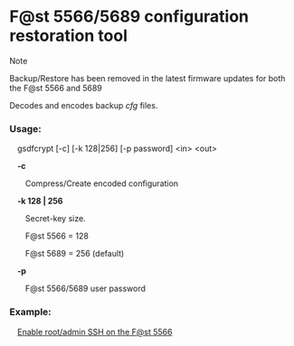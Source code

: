# F@st 5566/5689 configuration restoration tool

> [!NOTE]
> Backup/Restore has been removed in the latest firmware updates for both the F@st 5566 and 5689

Decodes and encodes backup *cfg* files.

### Usage:

&emsp;gsdfcrypt [-c] [-k 128|256] [-p password] &lt;in&gt; &lt;out&gt;

&emsp;**-c**
  
&emsp;&emsp;Compress/Create encoded configuration
  
&emsp;**-k 128 | 256**

&emsp;&emsp;Secret-key size.
  
&emsp;&emsp;F@st 5566 = 128
  
&emsp;&emsp;F@st 5689 = 256 (default)

&emsp;**-p**

&emsp;&emsp;F@st 5566/5689 user password



### Example:

&emsp;[Enable root/admin SSH on the F@st 5566](https://github.com/up-n-atom/gsdfcrypt/wiki/F@st-5566-SSH)
